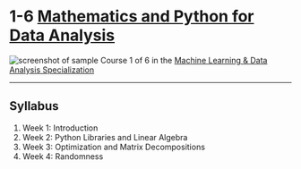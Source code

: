 # 1-6 [Mathematics and Python for Data Analysis](https://www.coursera.org/learn/mathematics-and-python)
![screenshot of sample](https://camo.githubusercontent.com/155454a7b63c33bf8a96fb6d8fe6d6f6989e1658/68747470733a2f2f636f7572736572612d636f757273652d70686f746f732e73332e616d617a6f6e6177732e636f6d2f30352f3134653863303230343831316537393162646535643034346234336362652f30362e6a7067)
Course 1 of 6 in the [Machine Learning & Data Analysis Specialization](https://www.coursera.org/specializations/machine-learning-data-analysis)
***
## Syllabus
1. Week 1: Introduction[]()
2. Week 2: Python Libraries and Linear Algebra[]()
3. Week 3: Optimization and Matrix Decompositions[]()
4. Week 4: Randomness[]()


